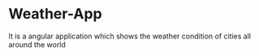 # Weather-App
It is a angular application which shows the weather condition of cities all around the world
